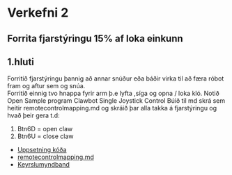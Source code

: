 # Verkefni 2
## Forrita fjarstýringu  15% af loka einkunn
## 1.hluti 
Forritið fjarstýringu þannig að annar snúður eða báðir virka til að færa róbot fram og aftur sem og snúa.  
Forritið einnig tvo hnappa fyrir arm þ.e lyfta ,síga og opna / loka kló.
Notið Open Sample program Clawbot Single Joystick Control
Búið til md skrá sem heitir remotecontrolmapping.md og skráið þar alla takka á fjarstýringu og hvað þeir gera
t.d:
1. Btn6D = open claw
1. Btn6U = close claw

* [Uppsetning kóða](/verkefni2/verkefni2a.c)
* [remotecontrolmapping.md](/verkefni2/remotecontrolmapping.md)
* [Keyrslumyndband](https://www.youtube.com/watch?v=M5Qko_IowZM)
